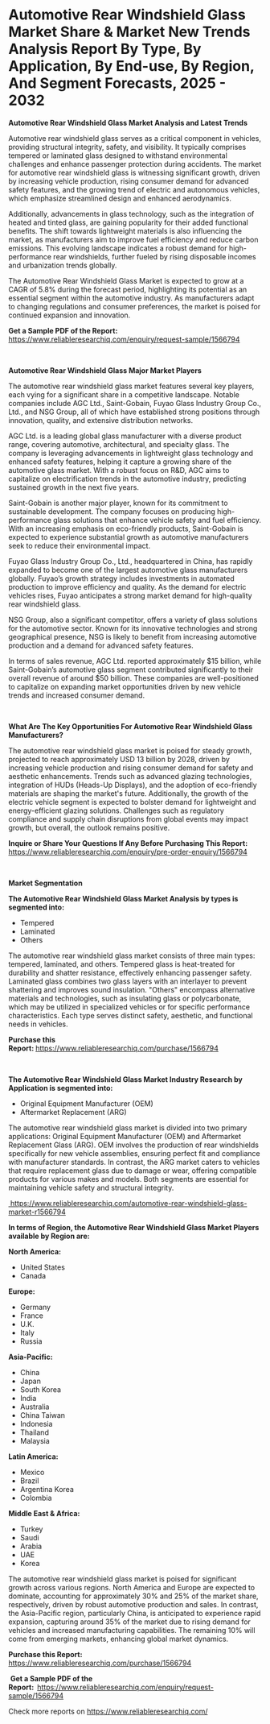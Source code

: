 <p><h1>Automotive Rear Windshield Glass Market Share & Market New Trends Analysis Report By Type, By Application, By End-use, By Region, And Segment Forecasts, 2025 - 2032</h1></p><p><strong>Automotive Rear Windshield Glass Market Analysis and Latest Trends</strong></p>
<p><p>Automotive rear windshield glass serves as a critical component in vehicles, providing structural integrity, safety, and visibility. It typically comprises tempered or laminated glass designed to withstand environmental challenges and enhance passenger protection during accidents. The market for automotive rear windshield glass is witnessing significant growth, driven by increasing vehicle production, rising consumer demand for advanced safety features, and the growing trend of electric and autonomous vehicles, which emphasize streamlined design and enhanced aerodynamics.</p><p>Additionally, advancements in glass technology, such as the integration of heated and tinted glass, are gaining popularity for their added functional benefits. The shift towards lightweight materials is also influencing the market, as manufacturers aim to improve fuel efficiency and reduce carbon emissions. This evolving landscape indicates a robust demand for high-performance rear windshields, further fueled by rising disposable incomes and urbanization trends globally.</p><p>The Automotive Rear Windshield Glass Market is expected to grow at a CAGR of 5.8% during the forecast period, highlighting its potential as an essential segment within the automotive industry. As manufacturers adapt to changing regulations and consumer preferences, the market is poised for continued expansion and innovation.</p></p>
<p><strong>Get a Sample PDF of the Report:&nbsp;</strong> <a href="https://www.reliableresearchiq.com/enquiry/request-sample/1566794?utm_campaign=3318&utm_medium=2&utm_source=Github&utm_content=ia&utm_term=22032025&utm_id=automotive-rear-windshield-glass">https://www.reliableresearchiq.com/enquiry/request-sample/1566794</a></p>
<p>&nbsp;</p>
<p><strong>Automotive Rear Windshield Glass Major Market Players</strong></p>
<p><p>The automotive rear windshield glass market features several key players, each vying for a significant share in a competitive landscape. Notable companies include AGC Ltd., Saint-Gobain, Fuyao Glass Industry Group Co., Ltd., and NSG Group, all of which have established strong positions through innovation, quality, and extensive distribution networks.</p><p>AGC Ltd. is a leading global glass manufacturer with a diverse product range, covering automotive, architectural, and specialty glass. The company is leveraging advancements in lightweight glass technology and enhanced safety features, helping it capture a growing share of the automotive glass market. With a robust focus on R&D, AGC aims to capitalize on electrification trends in the automotive industry, predicting sustained growth in the next five years.</p><p>Saint-Gobain is another major player, known for its commitment to sustainable development. The company focuses on producing high-performance glass solutions that enhance vehicle safety and fuel efficiency. With an increasing emphasis on eco-friendly products, Saint-Gobain is expected to experience substantial growth as automotive manufacturers seek to reduce their environmental impact.</p><p>Fuyao Glass Industry Group Co., Ltd., headquartered in China, has rapidly expanded to become one of the largest automotive glass manufacturers globally. Fuyao’s growth strategy includes investments in automated production to improve efficiency and quality. As the demand for electric vehicles rises, Fuyao anticipates a strong market demand for high-quality rear windshield glass.</p><p>NSG Group, also a significant competitor, offers a variety of glass solutions for the automotive sector. Known for its innovative technologies and strong geographical presence, NSG is likely to benefit from increasing automotive production and a demand for advanced safety features.</p><p>In terms of sales revenue, AGC Ltd. reported approximately $15 billion, while Saint-Gobain’s automotive glass segment contributed significantly to their overall revenue of around $50 billion. These companies are well-positioned to capitalize on expanding market opportunities driven by new vehicle trends and increased consumer demand.</p></p>
<p>&nbsp;</p>
<p><strong>What Are The Key Opportunities For Automotive Rear Windshield Glass Manufacturers?</strong></p>
<p><p>The automotive rear windshield glass market is poised for steady growth, projected to reach approximately USD 13 billion by 2028, driven by increasing vehicle production and rising consumer demand for safety and aesthetic enhancements. Trends such as advanced glazing technologies, integration of HUDs (Heads-Up Displays), and the adoption of eco-friendly materials are shaping the market's future. Additionally, the growth of the electric vehicle segment is expected to bolster demand for lightweight and energy-efficient glazing solutions. Challenges such as regulatory compliance and supply chain disruptions from global events may impact growth, but overall, the outlook remains positive.</p></p>
<p><strong>Inquire or Share Your Questions If Any Before Purchasing This Report:</strong> <a href="https://www.reliableresearchiq.com/enquiry/pre-order-enquiry/1566794?utm_campaign=3318&utm_medium=2&utm_source=Github&utm_content=ia&utm_term=22032025&utm_id=automotive-rear-windshield-glass">https://www.reliableresearchiq.com/enquiry/pre-order-enquiry/1566794</a></p>
<p>&nbsp;</p>
<p><strong>Market Segmentation</strong></p>
<p><strong>The Automotive Rear Windshield Glass Market Analysis by types is segmented into:</strong></p>
<p><ul><li>Tempered</li><li>Laminated</li><li>Others</li></ul></p>
<p><p>The automotive rear windshield glass market consists of three main types: tempered, laminated, and others. Tempered glass is heat-treated for durability and shatter resistance, effectively enhancing passenger safety. Laminated glass combines two glass layers with an interlayer to prevent shattering and improves sound insulation. "Others" encompass alternative materials and technologies, such as insulating glass or polycarbonate, which may be utilized in specialized vehicles or for specific performance characteristics. Each type serves distinct safety, aesthetic, and functional needs in vehicles.</p></p>
<p><strong>Purchase this Report:&nbsp;</strong><a href="https://www.reliableresearchiq.com/purchase/1566794?utm_campaign=3318&utm_medium=2&utm_source=Github&utm_content=ia&utm_term=22032025&utm_id=automotive-rear-windshield-glass">https://www.reliableresearchiq.com/purchase/1566794</a></p>
<p>&nbsp;</p>
<p><strong>The Automotive Rear Windshield Glass Market Industry Research by Application is segmented into:</strong></p>
<p><ul><li>Original Equipment Manufacturer (OEM)</li><li>Aftermarket Replacement (ARG)</li></ul></p>
<p><p>The automotive rear windshield glass market is divided into two primary applications: Original Equipment Manufacturer (OEM) and Aftermarket Replacement Glass (ARG). OEM involves the production of rear windshields specifically for new vehicle assemblies, ensuring perfect fit and compliance with manufacturer standards. In contrast, the ARG market caters to vehicles that require replacement glass due to damage or wear, offering compatible products for various makes and models. Both segments are essential for maintaining vehicle safety and structural integrity.</p></p>
<p><a href="https://www.reliableresearchiq.com/automotive-rear-windshield-glass-market-r1566794?utm_campaign=3318&utm_medium=2&utm_source=Github&utm_content=ia&utm_term=22032025&utm_id=automotive-rear-windshield-glass">&nbsp;https://www.reliableresearchiq.com/automotive-rear-windshield-glass-market-r1566794</a></p>
<p><strong>In terms of Region, the Automotive Rear Windshield Glass Market Players available by Region are:</strong></p>
<p>
    <p> <strong> North America: </strong>
        <ul>
            <li>United States</li>
            <li>Canada</li>
        </ul>
        </p> 
    <p> <strong> Europe: </strong>
        <ul>
            <li>Germany</li>
            <li>France</li>
            <li>U.K.</li>
            <li>Italy</li>
            <li>Russia</li>
        </ul>
        </p> 
    <p> <strong> Asia-Pacific: </strong>
        <ul>
            <li>China</li>
            <li>Japan</li>
            <li>South Korea</li>
            <li>India</li>
            <li>Australia</li>
            <li>China Taiwan</li>
            <li>Indonesia</li>
            <li>Thailand</li>
            <li>Malaysia</li>
        </ul>
        </p> 
    <p> <strong> Latin America: </strong>
        <ul>
            <li>Mexico</li>
            <li>Brazil</li>
            <li>Argentina Korea</li>
            <li>Colombia</li>
        </ul>
        </p> 
    <p> <strong> Middle East & Africa: </strong>
        <ul>
            <li>Turkey</li>
            <li>Saudi</li>
            <li>Arabia</li>
            <li>UAE</li>
            <li>Korea</li>
        </ul>
    </p>
    </p>
<p><p>The automotive rear windshield glass market is poised for significant growth across various regions. North America and Europe are expected to dominate, accounting for approximately 30% and 25% of the market share, respectively, driven by robust automotive production and sales. In contrast, the Asia-Pacific region, particularly China, is anticipated to experience rapid expansion, capturing around 35% of the market due to rising demand for vehicles and increased manufacturing capabilities. The remaining 10% will come from emerging markets, enhancing global market dynamics.</p></p>
<p><strong>Purchase this Report: </strong><a href="https://www.reliableresearchiq.com/purchase/1566794?utm_campaign=3318&utm_medium=2&utm_source=Github&utm_content=ia&utm_term=22032025&utm_id=automotive-rear-windshield-glass">https://www.reliableresearchiq.com/purchase/1566794</a></p>
<p>&nbsp;<strong>Get a Sample PDF of the Report:&nbsp;&nbsp;</strong><a href="https://www.reliableresearchiq.com/enquiry/request-sample/1566794?utm_campaign=3318&utm_medium=2&utm_source=Github&utm_content=ia&utm_term=22032025&utm_id=automotive-rear-windshield-glass">https://www.reliableresearchiq.com/enquiry/request-sample/1566794</a></p>
<p><strong></strong></p>
<p>Check more reports on <a href="https://www.reliableresearchiq.com/?utm_campaign=3318&utm_medium=2&utm_source=Github&utm_content=ia&utm_term=22032025&utm_id=automotive-rear-windshield-glass">https://www.reliableresearchiq.com/</a></p>